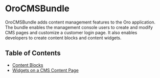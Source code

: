 # OroCMSBundle

OroCMSBundle adds content management features to the Oro application. The bundle enables the management console users to create and modify CMS pages and customize a customer login page. It also enables developers to create content blocks and content widgets.

## Table of Contents

* [Content Blocks](./Resources/doc/reference/content_blocks.md)
* [Widgets on a CMS Content Page](./Resources/doc/widgets.md)
